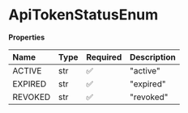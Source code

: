# ApiTokenStatusEnum

**Properties**

| Name    | Type | Required | Description |
| :------ | :--- | :------- | :---------- |
| ACTIVE  | str  | ✅       | "active"    |
| EXPIRED | str  | ✅       | "expired"   |
| REVOKED | str  | ✅       | "revoked"   |

<!-- This file was generated by liblab | https://liblab.com/ -->

